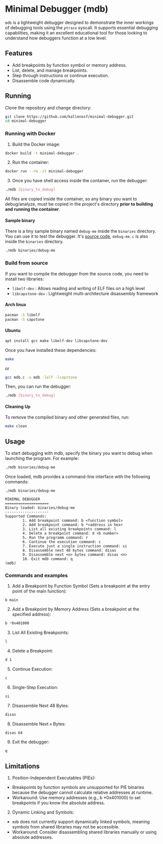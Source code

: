 # Minimal Debugger (mdb)
`mdb` is a lightweight debugger designed to demonstrate the inner workings of debugging tools using the `ptrace` syscall. It supports essential debugging capabilities, making it an excellent educational tool for those looking to understand how debuggers function at a low level.

## Features
- Add breakpoints by function symbol or memory address.
- List, delete, and manage breakpoints.
- Step through instructions or continue execution.
- Disassemble code dynamically.

## Running
Clone the repository and change directory:
```sh
git clone https://github.com/kallenosf/minimal-debugger.git
cd minimal-debugger
```
### Running with Docker
1. Build the Docker image:
```sh
docker build -t minimal-debugger .
```
2. Run the container:
```sh
docker run --rm -it minimal-debugger
```
3. Once you have shell access inside the container, run the debugger:
```sh
./mdb [binary_to_debug]
```
All files are copied inside the container, so any binary you want to debug/analyze, must be copied in the project's directory **prior to building and running the container**.
#### Sample binary
There is a tiny sample binary named `debug-me` inside the `binaries` directory. You can use it to test the debugger. It's [source code](https://github.com/kallenosf/minimal-debugger/blob/main/binaries/debug-me.c), `debug-me.c` is also inside the `binaries` directory.
```sh
./mdb binaries/debug-me
```
### Build from source
If you want to compile the debugger from the source code, you need to install two libraries:
- `libelf-dev` : Allows reading and writing of ELF files on a high level
- `libcapstone-dev` : Lightweight multi-architecture disassembly framework
#### Arch linux
```sh
pacman -S libelf
pacman -S capstone
```
#### Ubuntu
```sh
apt install gcc make libelf-dev libcapstone-dev
```
Once you have installed these dependencies:
```sh
make
```
or
```sh
gcc mdb.c -o mdb -lelf -lcapstone
```
Then, you can run the debugger:
```sh
./mdb [binary_to_debug]
```
#### Cleaning Up
To remove the compiled binary and other generated files, run:
```sh
make clean
```
## Usage
To start debugging with mdb, specify the binary you want to debug when launching the program. For example:
```sh
./mdb binaries/debug-me
```
Once loaded, mdb provides a command-line interface with the following commands:
```
./mdb binaries/debug-me

MINIMAL DEBUGGER
====================
Binary loaded: binaries/debug-me
--------------------
Supported Commands:
        1. Add breakpoint command: b <function symbol>
        2. Add breakpoint command: b *<address in hex>
        3. List all existing breakpoints command: l
        4. Delete a breakpoint command: d <b number>
        5. Run the programm command: r
        6. Continue the execution command: c
        7. Execute just a single instruction command: si
        8. Disassemble next 48 bytes command: disas
        9. Disassemble next <n> bytes command: disas <n>
        10. Exit mdb command: q
(mdb) 
```
### Commands and examples
1. Add a Breakpoint by Function Symbol (Sets a breakpoint at the entry point of the main function):
```
b main
```
2. Add a Breakpoint by Memory Address (Sets a breakpoint at the specified address):
```sh
b *0x401000
```
3. List All Existing Breakpoints:
```sh
l
```
4. Delete a Breakpoint:
```sh
d 1
```
5. Continue Execution:
```sh
c
```
6. Single-Step Execution:
```sh
si
```
7. Disassemble Next 48 Bytes:
```sh
disas
```
8. Disassemble Next `n` Bytes:
```sh
disas 64
```
9. Exit the debugger:
```sh
q
```
## Limitations
1. Position-Independent Executables (PIEs):
- Breakpoints by function symbols are unsupported for PIE binaries because the debugger cannot calculate relative addresses at runtime.
- Workaround: Use memory addresses (e.g., b *0x401000) to set breakpoints if you know the absolute address.
2. Dynamic Linking and Symbols:
- `mdb` does not currently support dynamically linked symbols, meaning symbols from shared libraries may not be accessible.
- Workaround: Consider disassembling shared libraries manually or using absolute addresses.
